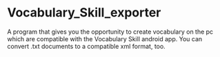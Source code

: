 Vocabulary_Skill_exporter
=========================

A program that gives you the opportunity to create vocabulary on the pc which are compatible with the Vocabulary Skill android app. You can convert .txt documents to a compatible xml format, too.
